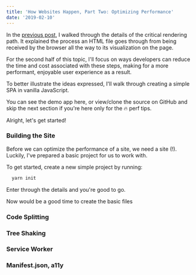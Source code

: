 ```yaml
---
title: 'How Websites Happen, Part Two: Optimizing Performance'
date: '2019-02-10'
---
```


In the <a href="/05-treading-critical-rendering" target="_blank">previous post</a>, I walked through the details of the critical rendering path. It explained the process an HTML file goes through from being received by the browser all the way to its visualization on the page.

For the second half of this topic, I'll focus on ways developers can reduce the time and cost associated with these steps, making for a more performant, enjoyable user experience as a result.

To better illustrate the ideas expressed, I'll walk through creating a simple SPA in vanilla JavaScript.

You can see the demo app here, or view/clone the source on GitHub and skip the next section if you're here only for the 🔥 perf tips.

Alright, let's get started!

### Building the Site

Before we can optimize the performance of a site, we need a site (!). Luckily, I've prepared a basic project for us to work with.

To get started, create a new simple project by running:

```bash
  yarn init
```

Enter through the details and you're good to go.

Now would be a good time to create the basic files

### Code Splitting

### Tree Shaking

### Service Worker

### Manifest.json, a11y
